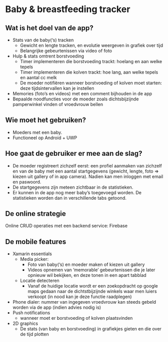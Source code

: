 # Baby & breastfeeding tracker

## Wat is het doel van de app?
* Stats van de baby(‘s) tracken
    * Gewicht en lengte tracken, en evolutie weergeven in grafiek over tijd
    * Belangrijke gebeurtenissen via video of foto
* Hulp &amp; stats omtrent borstvoeding
    * Timer implementeren die borstvoeding trackt: hoelang en aan welke tepels
    * Timer implementeren die kolven trackt: hoe lang, aan welke tepels en aantal cc melk
    * De moeder notifiëren wanneer borstvoeding of kolven moet starten: deze tijdsintervallen kan je instellen
* Memories (foto’s en videos) met een comment bijhouden in de app
* Bepaalde noodfuncties voor de moeder zoals dichtsbijzijnde pamperwinkel vinden of vroedvrouw bellen

## Wie moet het gebruiken?
* Moeders met een baby.
* Functioneel op Android + UWP

## Hoe gaat de gebruiker er mee aan de slag?
* De moeder registreert zichzelf eerst: een profiel aanmaken van zichzelf en van de baby met
een aantal startgegevens (gewicht, lengte, foto =&gt; kiezen uit gallery of in app camera).
Nadien kan men inloggen met email en paswoord.
* De startgegevens zijn meteen zichtbaar in de statistieken.
* Er kunnen in de app nog meer baby’s toegevoegd worden. De statistieken worden dan in
verschillende tabs getoond.

## De online strategie
Online CRUD operaties met een backend service: Firebase

## De mobile features
* Xamarin essentials
    * Media picker:
        * Foto van baby(‘s) en moeder maken of kiezen uit gallery
        * Videos opnemen van ‘memorable’ gebeurtenissen die je later opnieuw wil bekijken, en deze tonen in een apart tabblad 
    * Locatie detecteren
        * Vanaf de huidige locatie wordt er een zoekopdracht op google maps gedaan naar de dichtstbijzijnde winkels waar men luiers verkoopt (in nood kan je deze             functie raadplegen)
* Phone dialer: nummer van ingegeven vroedvrouw kan steeds gebeld worden via de
app (indien advies nodig is)
* Push notifications
    * wanneer moet er borstvoeding of kolven plaatsvinden
* 2D graphics
    * De stats (van baby en borstvoeding) in grafiekjes gieten en die over de tijd plotten
